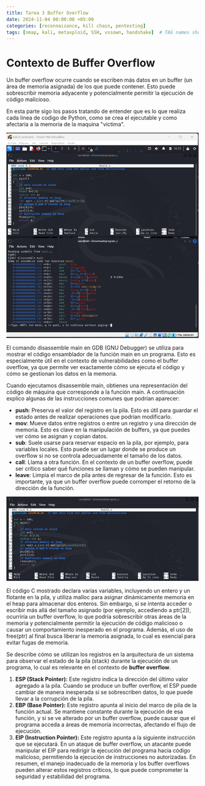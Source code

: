 ```yaml
---
title: Tarea 3 Buffer Overflow
date: 2024-11-04 00:00:00 +05:00
categories: [reconnaisance, kill chain, pentesting]
tags: [nmap, kali, metaxploid, SSH, vssown, handshake]  # TAG names should always be lowercase
---
```




# Contexto de Buffer Overflow
Un buffer overflow ocurre cuando se escriben más datos en un buffer (un área de memoria asignada) de los que puede contener. Esto puede sobrescribir memoria adyacente y potencialmente permitir la ejecución de código malicioso.

En esta parte sigo los pasos tratando de entender que es lo que realiza cada linea de codigo de Python,
como se crea el ejecutable y como afectaria a la memoria de la maquina "víctima".

![figure](/assets/images/pythonexe.png)

El comando disassemble main en GDB (GNU Debugger) se utiliza para mostrar el código ensamblador de la función main en un programa. Esto es especialmente útil en el contexto de vulnerabilidades como el buffer overflow, ya que permite ver exactamente cómo se ejecuta el código y cómo se gestionan los datos en la memoria.

Cuando ejecutamos disassemble main, obtienes una representación del código de máquina que corresponde a la función main. A continuación explico algunas de las instrucciones comunes que podrían aparecer:

- **push**: Preserva el valor del registro en la pila. Esto es útil para guardar el estado antes de realizar operaciones que podrían modificarlo.
- **mov**: Mueve datos entre registros o entre un registro y una dirección de memoria. Esto es clave en la manipulación de buffers, ya que puedes ver cómo se asignan y copian datos.
- **sub**: Suele usarse para reservar espacio en la pila, por ejemplo, para variables locales. Esto puede ser un lugar donde se produce un overflow si no se controla adecuadamente el tamaño de los datos.
- **call**: Llama a otra función. En el contexto de un buffer overflow, puede ser crítico saber qué funciones se llaman y cómo se pueden manipular.
- **leave**: Limpia el marco de pila antes de regresar de la función. Esto es importante, ya que un buffer overflow puede corromper el retorno de la dirección de la función.

![figure](/assets/images/coverflow.png)

El código C mostrado declara varias variables, incluyendo un entero y un flotante en la pila, y utiliza malloc para asignar dinámicamente memoria en el heap para almacenar dos enteros. Sin embargo, si se intenta acceder o escribir más allá del tamaño asignado (por ejemplo, accediendo a ptr[2]), ocurriría un buffer overflow, lo que podría sobrescribir otras áreas de la memoria y potencialmente permitir la ejecución de código malicioso o causar un comportamiento inesperado en el programa. Además, el uso de free(ptr) al final busca liberar la memoria asignada, lo cual es esencial para evitar fugas de memoria.

Se describe cómo se utilizan los registros en la arquitectura de un sistema para observar el estado de la pila (stack) durante la ejecución de un programa, lo cual es relevante en el contexto de **buffer overflow**.

1. **ESP (Stack Pointer):** Este registro indica la dirección del último valor agregado a la pila. Cuando se produce un buffer overflow, el ESP puede cambiar de manera inesperada si se sobrescriben datos, lo que puede llevar a la corrupción de la pila.
2. **EBP (Base Pointer):** Este registro apunta al inicio del marco de pila de la función actual. Se mantiene constante durante la ejecución de esa función, y si se ve alterado por un buffer overflow, puede causar que el programa acceda a áreas de memoria incorrectas, afectando el flujo de ejecución.
3. **EIP (Instruction Pointer):** Este registro apunta a la siguiente instrucción que se ejecutará. En un ataque de buffer overflow, un atacante puede manipular el EIP para redirigir la ejecución del programa hacia código malicioso, permitiendo la ejecución de instrucciones no autorizadas.
En resumen, el manejo inadecuado de la memoria y los buffer overflows pueden alterar estos registros críticos, lo que puede comprometer la seguridad y estabilidad del programa.
